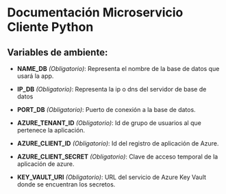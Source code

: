 # Documentación Microservicio Cliente Python

## Variables de ambiente: 

- **NAME_DB** *(Obligatorio)*: Representa el nombre de la base de datos que usará la app.

- **IP_DB** *(Obligatorio)*: Representa la ip o dns del servidor de base de datos

- **PORT_DB** *(Obligatorio)*: Puerto de conexión a la base de datos.

- **AZURE_TENANT_ID** *(Obligatorio)*: Id de grupo de usuarios al que pertenece la aplicación. 

- **AZURE_CLIENT_ID** *(Obligatorio)*: Id del registro de aplicación de Azure.

- **AZURE_CLIENT_SECRET** *(Obligatorio)*: Clave de acceso temporal de la aplicación de azure. 

- **KEY_VAULT_URI** *(Obligatorio)*: URL del servicio de Azure Key Vault donde se encuentran los secretos. 
 